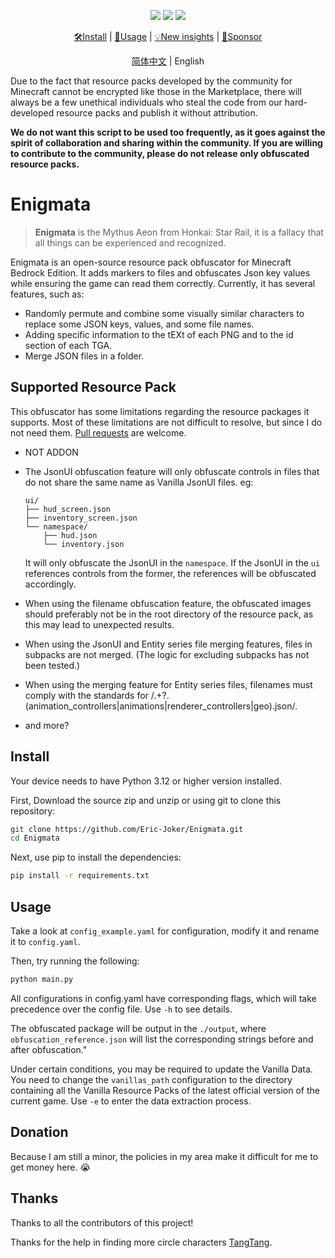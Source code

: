 <div align="center">

[![](https://img.shields.io/badge/Enigmata-0.1.0-purple.svg)](https://github.com/Eric-Joker/Enigmata)
[![](https://img.shields.io/badge/license-GPLv3-blue)](https://github.com/Eric-Joker/Enigmata/blob/main/LICENSE)
![](https://img.shields.io/badge/python-3.12-yellow)

[🛠Install](#install) |
[📖Usage](#usage) |
[💡New insights](https://github.com/Eric-Joker/Enigmata/issues) |
[💖Sponsor](#donation)

[简体中文](./docs/README.zh-CN.md) | English

</div>

Due to the fact that resource packs developed by the community for Minecraft cannot be encrypted like those in the Marketplace, there will always be a few unethical individuals who steal the code from our hard-developed resource packs and publish it without attribution.

**We do not want this script to be used too frequently, as it goes against the spirit of collaboration and sharing within the community. If you are willing to contribute to the community, please do not release only obfuscated resource packs.**

# Enigmata

> **Enigmata** is the Mythus Aeon from Honkai: Star Rail, it is a fallacy that all things can be experienced and recognized.

Enigmata is an open-source resource pack obfuscator for Minecraft Bedrock Edition. It adds markers to files and obfuscates Json key values while ensuring the game can read them correctly. Currently, it has several features, such as:

-  Randomly permute and combine some visually similar characters to replace some JSON keys, values, and some file names.
-  Adding specific information to the tEXt of each PNG and to the id section of each TGA.
-  Merge JSON files in a folder.

## Supported Resource Pack

This obfuscator has some limitations regarding the resource packages it supports. Most of these limitations are not difficult to resolve, but since I do not need them. [Pull requests](https://github.com/Eric-Joker/Enigmata/pulls) are welcome.

- NOT ADDON
- The JsonUI obfuscation feature will only obfuscate controls in files that do not share the same name as Vanilla JsonUI files. eg:

  ```
  ui/
  ├── hud_screen.json
  ├── inventory_screen.json
  └── namespace/
      ├── hud.json
      └── inventory.json
  ```
  It will only obfuscate the JsonUI in the `namespace`. If the JsonUI in the `ui` references controls from the former, the references will be obfuscated accordingly.
- When using the filename obfuscation feature, the obfuscated images should preferably not be in the root directory of the resource pack, as this may lead to unexpected results.
- When using the JsonUI and Entity series file merging features, files in subpacks are not merged. (The logic for excluding subpacks has not been tested.)
- When using the merging feature for Entity series files, filenames must comply with the standards for /.+?\.(animation_controllers|animations|renderer_controllers|geo)\.json/.
- and more?
  
## Install

Your device needs to have Python 3.12 or higher version installed.

First, Download the source zip and unzip or using git to clone this repository:

```sh
git clone https://github.com/Eric-Joker/Enigmata.git
cd Enigmata
```

Next, use pip to install the dependencies:

```sh
pip install -r requirements.txt
```

## Usage

Take a look at `config_example.yaml` for configuration, modify it and rename it to `config.yaml`.

Then, try running the following:
```sh
python main.py
```

All configurations in config.yaml have corresponding flags, which will take precedence over the config file. Use `-h` to see details.

The obfuscated package will be output in the `./output`, where `obfuscation_reference.json` will list the corresponding strings before and after obfuscation."

Under certain conditions, you may be required to update the Vanilla Data. You need to change the `vanillas_path` configuration to the directory containing all the Vanilla Resource Packs of the latest official version of the current game. Use `-e` to enter the data extraction process.

## Donation

Because I am still a minor, the policies in my area make it difficult for me to get money here. 😭

## Thanks

Thanks to all the contributors of this project!

Thanks for the help in finding more circle characters [TangTang](https://github.com/404).
